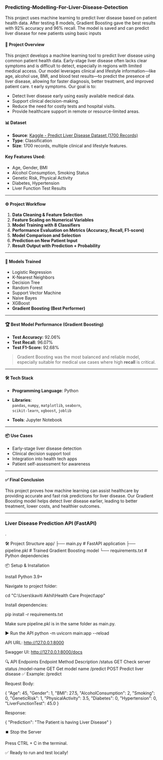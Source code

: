 ### Predicting-Modelling-For-Liver-Disease-Detection
This project uses machine learning to predict liver disease based on patient health data. After testing 8 models, Gradient Boosting gave the best results with 92% accuracy and 96% recall. The model is saved and can predict liver disease for new patients using basic inputs

#### 🚀 Project Overview

This project develops a machine learning tool to predict liver disease using common patient health data. Early-stage liver disease often lacks clear symptoms and is difficult to detect, especially in regions with limited medical access. Our model leverages clinical and lifestyle information—like age, alcohol use, BMI, and blood test results—to predict the presence of liver disease, allowing for faster diagnosis, better treatment, and improved patient care.
t early symptoms. Our goal is to:
- Detect liver disease early using easily available medical data.
- Support clinical decision-making.
- Reduce the need for costly tests and hospital visits.
- Provide healthcare support in remote or resource-limited areas.

#### 📊 Dataset

- **Source**: [Kaggle - Predict Liver Disease Dataset (1700 Records)](https://www.kaggle.com/datasets/rabieelkharoua/predict-liver-disease-1700-records-dataset/data)
- **Type**: Classification
- **Size**: 1700 records, multiple clinical and lifestyle features.

#### Key Features Used:
- Age, Gender, BMI  
- Alcohol Consumption, Smoking Status  
- Genetic Risk, Physical Activity  
- Diabetes, Hypertension  
- Liver Function Test Results  

---

#### ⚙️ Project Workflow

1. **Data Cleaning & Feature Selection**
2. **Feature Scaling on Numerical Variables**
3. **Model Training with 8 Classifiers**
4. **Performance Evaluation on Metrics (Accuracy, Recall, F1-score)**
5. **Model Comparison and Selection**
6. **Prediction on New Patient Input**
7. **Result Output with Prediction + Probability**

---

#### 🧪 Models Trained

- Logistic Regression  
- K-Nearest Neighbors  
- Decision Tree  
- Random Forest  
- Support Vector Machine  
- Naive Bayes  
- XGBoost  
- **Gradient Boosting (Best Performer)**

---

#### 🏆 Best Model Performance (Gradient Boosting)

- **Test Accuracy:** 92.06%  
- **Test Recall:** 96.07%  
- **Test F1-Score:** 92.68%  

> Gradient Boosting was the most balanced and reliable model, especially suitable for medical use cases where high **recall** is critical.

---

#### 🛠️ Tech Stack

- **Programming Language**: Python  
- **Libraries**:  
  `pandas`, `numpy`, `matplotlib`, `seaborn`,  
  `scikit-learn`, `xgboost`, `joblib`

- **Tools**: Jupyter Notebook

---

#### 📦 Use Cases

- Early-stage liver disease detection  
- Clinical decision support tool  
- Integration into health tech apps  
- Patient self-assessment for awareness

---

#### ✅ Final Conclusion

This project proves how machine learning can assist healthcare by providing accurate and fast risk predictions for liver disease. Our Gradient Boosting model helps detect liver disease earlier, leading to better treatment, lower costs, and healthier outcomes.

---
### Liver Disease Prediction API (FastAPI)
.

🛠️ Project Structure
app/
├── main.py           # FastAPI application
├── pipeline.pkl      # Trained Gradient Boosting model
└── requirements.txt  # Python dependencies

📦 Setup & Installation

Install Python 3.9+

Navigate to project folder:

cd "C:\Users\kaviti Akhil\Health Care Project\app"


Install dependencies:

pip install -r requirements.txt


Make sure pipeline.pkl is in the same folder as main.py.

▶️ Run the API
python -m uvicorn main:app --reload


API URL: http://127.0.0.1:8000

Swagger UI: http://127.0.0.1:8000/docs

🔍 API Endpoints
Endpoint	Method	Description
/status	GET	Check server status
/model-name	GET	Get model name
/predict	POST	Predict liver disease
✅ Example: /predict

Request Body:

{
  "Age": 45,
  "Gender": 1,
  "BMI": 27.5,
  "AlcoholConsumption": 2,
  "Smoking": 0,
  "GeneticRisk": 1,
  "PhysicalActivity": 3.5,
  "Diabetes": 0,
  "Hypertension": 0,
  "LiverFunctionTest": 45.0
}


Response:

{
  "Prediction": "The Patient is having Liver Disease"
}

⏹️ Stop the Server

Press CTRL + C in the terminal.

✅ Ready to run and test locally!
